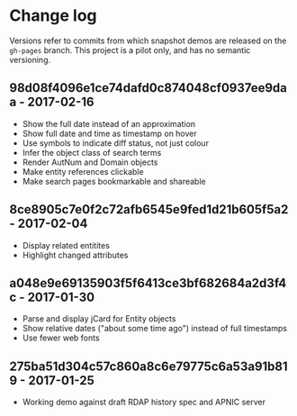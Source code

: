 # Change log

Versions refer to commits from which snapshot demos are released on the `gh-pages` branch.  This project is a pilot
only, and has no semantic versioning.

## 98d08f4096e1ce74dafd0c874048cf0937ee9daa - 2017-02-16

  * Show the full date instead of an approximation
  * Show full date and time as timestamp on hover
  * Use symbols to indicate diff status, not just colour
  * Infer the object class of search terms
  * Render AutNum and Domain objects
  * Make entity references clickable
  * Make search pages bookmarkable and shareable

## 8ce8905c7e0f2c72afb6545e9fed1d21b605f5a2 - 2017-02-04

  * Display related entitites
  * Highlight changed attributes

## a048e9e69135903f5f6413ce3bf682684a2d3f4c - 2017-01-30

  * Parse and display jCard for Entity objects
  * Show relative dates ("about some time ago") instead of full timestamps
  * Use fewer web fonts

## 275ba51d304c57c860a8c6e79775c6a53a91b819 - 2017-01-25

  * Working demo against draft RDAP history spec and APNIC server
